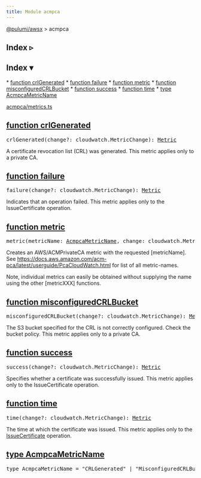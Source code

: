 ```yaml
---
title: Module acmpca
---
```


<!-- WARNING: this page was generated by a tool. Do not edit it by hand. -->
<!-- To change it, please see https://github.com/pulumi/docs/tree/master/tools/tscdocgen. -->

<a href="../index.html">@pulumi/awsx</a> &gt; acmpca

<div class="toggleVisible" markdown="1">
<div class="collapsed" markdown="1">
<h2 class="pdoc-module-header toggleButton" title="Click to show Index">Index ▹</h2>
</div>
<div class="expanded" markdown="1">
<h2 class="pdoc-module-header toggleButton" title="Click to hide Index">Index ▾</h2>
<div class="pdoc-module-contents" markdown="1">
* <a href="#crlGenerated">function crlGenerated</a>
* <a href="#failure">function failure</a>
* <a href="#metric">function metric</a>
* <a href="#misconfiguredCRLBucket">function misconfiguredCRLBucket</a>
* <a href="#success">function success</a>
* <a href="#time">function time</a>
* <a href="#AcmpcaMetricName">type AcmpcaMetricName</a>

<a href="https://github.com/pulumi/pulumi-awsx/blob/master/nodejs/awsx/acmpca/metrics.ts">acmpca/metrics.ts</a> 
</div>
</div>
</div>


<h2 class="pdoc-module-header" id="crlGenerated">
<a class="pdoc-member-name" href="https://github.com/pulumi/pulumi-awsx/blob/master/nodejs/awsx/acmpca/metrics.ts#L42">function <b>crlGenerated</b></a>
</h2>
<div class="pdoc-module-contents" markdown="1">

<pre class="highlight"><span class='kd'></span>crlGenerated(change?: cloudwatch.MetricChange): <a href='#Metric'>Metric</a></pre>


A certificate revocation list (CRL) was generated. This metric applies only to a private CA.

</div>
<h2 class="pdoc-module-header" id="failure">
<a class="pdoc-member-name" href="https://github.com/pulumi/pulumi-awsx/blob/master/nodejs/awsx/acmpca/metrics.ts#L74">function <b>failure</b></a>
</h2>
<div class="pdoc-module-contents" markdown="1">

<pre class="highlight"><span class='kd'></span>failure(change?: cloudwatch.MetricChange): <a href='#Metric'>Metric</a></pre>


Indicates that an operation failed. This metric applies only to the IssueCertificate operation.

</div>
<h2 class="pdoc-module-header" id="metric">
<a class="pdoc-member-name" href="https://github.com/pulumi/pulumi-awsx/blob/master/nodejs/awsx/acmpca/metrics.ts#L31">function <b>metric</b></a>
</h2>
<div class="pdoc-module-contents" markdown="1">

<pre class="highlight"><span class='kd'></span>metric(metricName: <a href='#AcmpcaMetricName'>AcmpcaMetricName</a>, change: cloudwatch.MetricChange): <a href='#Metric'>Metric</a></pre>


Creates an AWS/ACMPrivateCA metric with the requested [metricName]. See
https://docs.aws.amazon.com/acm-pca/latest/userguide/PcaCloudWatch.html for list of all
metric-names.

Note, individual metrics can easily be obtained without supplying the name using the other
[metricXXX] functions.

</div>
<h2 class="pdoc-module-header" id="misconfiguredCRLBucket">
<a class="pdoc-member-name" href="https://github.com/pulumi/pulumi-awsx/blob/master/nodejs/awsx/acmpca/metrics.ts#L50">function <b>misconfiguredCRLBucket</b></a>
</h2>
<div class="pdoc-module-contents" markdown="1">

<pre class="highlight"><span class='kd'></span>misconfiguredCRLBucket(change?: cloudwatch.MetricChange): <a href='#Metric'>Metric</a></pre>


The S3 bucket specified for the CRL is not correctly configured. Check the bucket policy. This
metric applies only to a private CA.

</div>
<h2 class="pdoc-module-header" id="success">
<a class="pdoc-member-name" href="https://github.com/pulumi/pulumi-awsx/blob/master/nodejs/awsx/acmpca/metrics.ts#L67">function <b>success</b></a>
</h2>
<div class="pdoc-module-contents" markdown="1">

<pre class="highlight"><span class='kd'></span>success(change?: cloudwatch.MetricChange): <a href='#Metric'>Metric</a></pre>


Specifies whether a certificate was successfully issued. This metric applies only to the
IssueCertificate operation.

</div>
<h2 class="pdoc-module-header" id="time">
<a class="pdoc-member-name" href="https://github.com/pulumi/pulumi-awsx/blob/master/nodejs/awsx/acmpca/metrics.ts#L59">function <b>time</b></a>
</h2>
<div class="pdoc-module-contents" markdown="1">

<pre class="highlight"><span class='kd'></span>time(change?: cloudwatch.MetricChange): <a href='#Metric'>Metric</a></pre>


The time at which the certificate was issued. This metric applies only to the
[IssueCertificate](https://docs.aws.amazon.com/acm-pca/latest/APIReference/API_IssueCertificate.html)
operation.

</div>
<h2 class="pdoc-module-header" id="AcmpcaMetricName">
<a class="pdoc-member-name" href="https://github.com/pulumi/pulumi-awsx/blob/master/nodejs/awsx/acmpca/metrics.ts#L20">type <b>AcmpcaMetricName</b></a>
</h2>
<div class="pdoc-module-contents" markdown="1">
<pre class="highlight"><span class='kd'>type</span> AcmpcaMetricName = <span class='s2'>"CRLGenerated"</span> | <span class='s2'>"MisconfiguredCRLBucket"</span> | <span class='s2'>"Time"</span> | <span class='s2'>"Success"</span> | <span class='s2'>"Failure"</span>;</pre>
</div>
